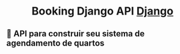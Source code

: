 <h1 align="center">Booking Django API 
<a href="https://docs.djangoproject.com/en/4.1/"> Django</a>
</h1>
<h2>
<p align="left">🚀 API para construir seu sistema de agendamento de quartos 
</p>
</h2>

